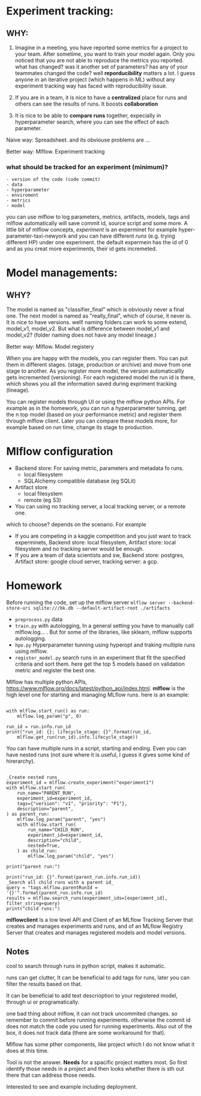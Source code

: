 # Experiment tracking:
## WHY:
 1. Imagine in a meeting, you have reported some metrics for a project to your team. After sometime, you want to train your model again. Only you noticed that you are not able to reproduce the metrics you reported. what has changed? was it another set of parameters? has any of your teammates changed the code? well **reporducibility** matters a lot. I guess anyone in an iterative project (which happens in ML) without any experiment tracking way has faced with reproducibility issue.

 2. If you are in  a team, it is nice to have a **centralized** place for runs and others can  see the results of runs. It boosts **collaboration**

 3. It is nice to be able to **compare runs** together, expecially in hyperparameter search, where you can see the effect of each parameter. 

 Naive way: 
    Spreadsheet. and its obviouse problems are  ...

Better way:
    Mlflow. Experiment tracking
    

### what should be tracked for an experiment (minimum)?
    - version of the code (code commit)
    - data 
    - hyperparameter
    - enviroment
    - metrics
    - model

you can use mlflow to log parameters, metrics, artifacts, models, tags and mlflow automatically will save commit id, source script and some more. 
A little bit of mlflow concepts, _experiment_ is an experminet for example hyper-parameter-taxi-newyork and you can have different _runs_ (e.g.  trying different HP) under one experiment.
the default expermein has the id of 0 and as you creat more experiments, their id gets incremeted.


 # Model managements:
 ## WHY?
The model is named as "classifier_final" which is obviously never a final one. The next model is named as "really_final", which of course, it never is. It is nice to have versions.
well! naming folders can work to some extend, model_v1, model_v2. But what is difference between model_v1 and model_v2? (folder naming does not have any model lineage.)

Better way:
    Mlflow. Model registery


When you are happy with the models, you can register them. You can put them in different stages. (stage, production or archive) and move from one stage to another. As you register more model, the version automaticallly gets incremented (versioning). For each registered model the run id is there, which shows you all the information saved during expriment tracking (lineage). 

You can register models through UI or using the mlflow python APIs. For example as in the homework, you can run a hyperparameter tunning, get the n top model (based on your performance metric) and register them through mlflow client. Later you can compare these models more, for example based on run time, change its stage to production.


# Mlflow configuration
- Backend store: For saving metric, parameters and metadata fo runs.
    - local filesystem
    -  SQLAlchemy compatible database (eg SQLit)
- Artifact store
    - local filesystem
    - remote (eg S3)
- You can using no tracking server, a local tracking server, or a remote one.

which to choose? depends on the scenario. For example 
- If you are competing in a kaggle competition and you just want to track experminets, Backend store: local filesystem, Artifact store: local filesystem and no tracking server would be enough.
- If you are a team of data scientists and sw, Backend store: postgres, Artifact store: google cloud server, tracking server: a gcp.



# Homework
Before running the code, set up the mlflow server `mlflow server --backend-store-uri sqlite:///bk.db --default-artifact-root ./artifacts`

- `preprocess.py` data
- `train.py` with autologging, In a general setting you have to manually call mlflow.log... . But for some of the libraries, like sklearn, mlflow supports autologging. 
- `hpo.py` Hyperparameter tunning using hyperopt and traking multiple runs using mlflow.
- `register_model.py`  search runs in an experiment that fit the specified criteria and sort them. here get the top 5 models based on validation metric and register the best one.



Mlflow has multiple python APIs, https://www.mlflow.org/docs/latest/python_api/index.html.
**mlflow** is the high level one for starting and managing MLflow runs.
here is an example:

```import mlflow

with mlflow.start_run() as run:
    mlflow.log_param("p", 0)

run_id = run.info.run_id
print("run_id: {}; lifecycle_stage: {}".format(run_id,
    mlflow.get_run(run_id).info.lifecycle_stage))
```

You can have multiple runs in a script, starting and ending. Even you can have nested runs (not sure where it is useful, I guess it gives some kind of hirerarchy).
```import mlflow

_Create nested runs_
experiment_id = mlflow.create_experiment("experiment1")
with mlflow.start_run(
    run_name="PARENT_RUN",
    experiment_id=experiment_id,
    tags={"version": "v1", "priority": "P1"},
    description="parent",
) as parent_run:
    mlflow.log_param("parent", "yes")
    with mlflow.start_run(
        run_name="CHILD_RUN",
        experiment_id=experiment_id,
        description="child",
        nested=True,
    ) as child_run:
        mlflow.log_param("child", "yes")

print("parent run:")

print("run_id: {}".format(parent_run.info.run_id))
_Search all child runs with a parent id_
query = "tags.mlflow.parentRunId = '{}'".format(parent_run.info.run_id)
results = mlflow.search_runs(experiment_ids=[experiment_id], filter_string=query)
print("child runs:")
```

**mlflowclient**
Is a low level API and Client of an MLflow Tracking Server that creates and manages experiments and runs, and of an MLflow Registry Server that creates and manages registered models and model versions.

## Notes

cool to search through runs in python script, makes it automatic.

runs can get clutter, It can be beneficial to add tags for runs, later you can filter the results based on that.

It can be beneficial to add text descrioption to your registered model, through ui or programatically.

one bad thing about mlflow, it can not track uncommited changes. so remember to commit before running experiments. otherwise the commit id does not match the code you used for running  experiments. Also out of the box, it does not track data (there are some workaround for that).

Mlflow has some pther components, like project which I do not know what it does at this time.

Tool is not the answer. **Needs** for a spacific project matters most. So first identify those needs in a project and then looks whether there is sth out there that can address those needs.

Interested to see and example including deployment.

